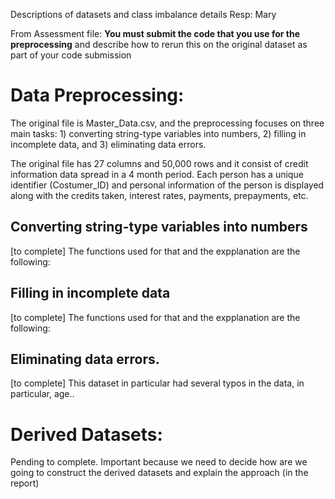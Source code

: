 Descriptions of datasets and class imbalance details
Resp: Mary

From Assessment file: **You must submit the code that you use for the preprocessing** and describe how to rerun this on the original dataset as part of your code submission

# Data Preprocessing:

The original file is Master_Data.csv, and the preprocessing focuses on three main tasks: 1) converting string-type variables into numbers, 2) filling in incomplete data, and 3) eliminating data errors.

The original file has 27 columns and 50,000 rows and it consist of credit information data spread in a 4 month period. Each person has a unique identifier (Costumer_ID) and personal information of the person is displayed along with the credits taken, interest rates, payments, prepayments, etc.

## Converting string-type variables into numbers

[to complete] The functions used for that and the expplanation are the following:

## Filling in incomplete data

[to complete] The functions used for that and the expplanation are the following:

## Eliminating data errors.

[to complete] This dataset in particular had several typos in the data, in particular, age..

# Derived Datasets:

Pending to complete. Important because we need to decide how are we going to construct the derived datasets and explain the approach (in the report)